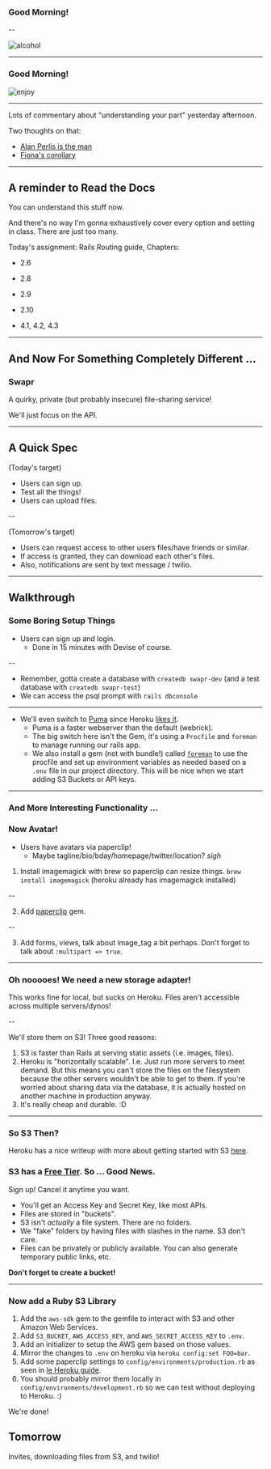 ### Good Morning!

--

![alcohol](http://media.giphy.com/media/vyZBKDpUC0niE/giphy.gif)

---

### Good Morning!

![enjoy](http://wac.450f.edgecastcdn.net/80450F/starcrush.com/files/2013/08/pr-8.gif)

---

Lots of commentary about "understanding your part" yesterday afternoon.

Two thoughts on that:

* [Alan Perlis is the man](http://redlinernotes.com/docs/talks/opa.html#7)
* [Fiona's corollary](https://twitter.com/fioroco/status/612722273271869440)

---

## A reminder to Read the Docs

You can understand this stuff now.

And there's no way I'm gonna exhaustively cover
every option and setting in class. There are just too many.

Today's assignment: Rails Routing guide, Chapters:
* 2.6
* 2.8
* 2.9
* 2.10

* 4.1, 4.2, 4.3

---

## And Now For Something Completely Different ...

### Swapr

A quirky, private (but probably insecure) file-sharing service!

We'll just focus on the API.

---

## A Quick Spec

(Today's target)
* Users can sign up.
* Test all the things!
* Users can upload files.

--

(Tomorrow's target)
* Users can request access to other users files/have friends or similar.
* If access is granted, they can download each other's files.
* Also, notifications are sent by text message / twilio.

---

## Walkthrough

### Some Boring Setup Things

* Users can sign up and login.
  * Done in 15 minutes with Devise of course.

--

* Remember, gotta create a database with `createdb swapr-dev`
  (and a test database with `createdb swapr-test`)
* We can access the psql prompt with `rails dbconsole`

---

* We'll even switch to [Puma][puma] since Heroku [likes it][heroku-web].
  * Puma is a faster webserver than the default (webrick).
  * The big switch here isn't the Gem, it's using a `Procfile`
    and `foreman` to manage running our rails app.
  * We also install a gem (not with bundle!) called [`foreman`][foreman]
    to use the procfile and set up environment variables as
    needed based on a `.env` file in our project directory.
    This will be nice when we start adding S3 Buckets or API keys.

[foreman]: http://blog.daviddollar.org/2011/05/06/introducing-foreman.html
[heroku-web]: https://devcenter.heroku.com/articles/getting-started-with-rails4#webserver
[puma]: http://puma.io/

---

### And More Interesting Functionality ...

### Now Avatar!

* Users have avatars via paperclip!
  * Maybe tagline/bio/bday/homepage/twitter/location? *sigh*

1. Install imagemagick with brew so paperclip can resize things.
   `brew install imagemagick` (heroku already has imagemagick installed)

--

2. Add [paperclip][paperclip] gem.

--

3. Add forms, views, talk about image_tag a bit perhaps.
   Don't forget to talk about `:multipart => true`.

[heroku-paperclip]: https://devcenter.heroku.com/articles/paperclip-s3
[paperclip]: https://github.com/thoughtbot/paperclip

---

### Oh nooooes! We need a new storage adapter!

This works fine for local, but sucks on Heroku.
Files aren't accessible across multiple servers/dynos!

--

We'll store them on S3! Three good reasons:
  1. S3 is faster than Rails at serving static assets (i.e. images, files).
  2. Heroku is "horizontally scalable". I.e. Just run more servers to
     meet demand. But this means you can't store the files on the filesystem
     because the other servers wouldn't be able to get to them. If you're worried
     about sharing data via the database, it is actually hosted on another
     machine in production anyway.
  3. It's really cheap and durable. :D

---

### So S3 Then?

Heroku has a nice writeup with more about getting started
with S3 [here][heroku-s3].

[heroku-s3]: https://devcenter.heroku.com/articles/s3

### S3 has a [Free Tier][free-s3]. So ... Good News.

Sign up! Cancel it anytime you want.

* You'll get an Access Key and Secret Key, like most APIs.
* Files are stored in "buckets".
* S3 isn't *actually* a file system. There are no folders.
* We "fake" folders by having files with slashes in the name. S3 don't care.
* Files can be privately or publicly available.
  You can also generate temporary public links, etc.

**Don't forget to create a bucket!**

[free-s3]: https://aws.amazon.com/free/

---

### Now add a Ruby S3 Library

1. Add the `aws-sdk` gem to the gemfile to interact with S3
   and other Amazon Web Services.
2. Add `S3_BUCKET`, `AWS_ACCESS_KEY`, and `AWS_SECRET_ACCESS_KEY` to `.env`.
3. Add an initializer to setup the AWS gem based on those values.
4. Mirror the changes to `.env` on heroku via `heroku config:set FOO=bar`.
5. Add some paperclip settings to `config/environments/production.rb`
   as seen in [le Heroku guide][heroku-paper-config].
6. You should probably mirror them locally in
   `config/environments/development.rb`
   so we can test without deploying to Heroku. :)

We're done!

[heroku-paper-config]: https://devcenter.heroku.com/articles/paperclip-s3#configuration

## Tomorrow

Invites, downloading files from S3, and twilio!
